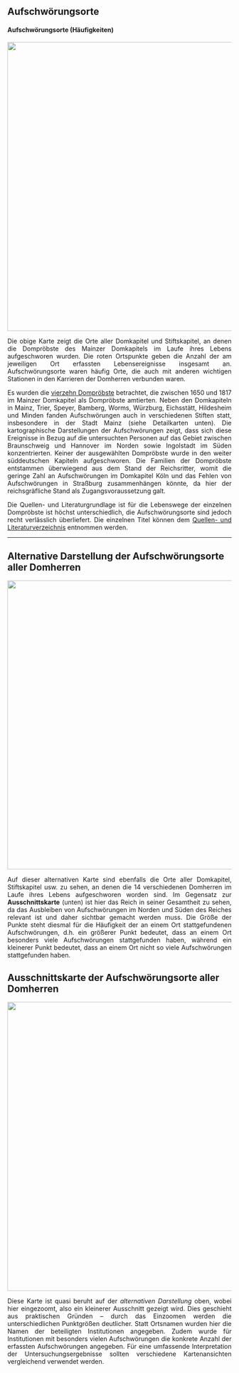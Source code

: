 <h2>Aufschwörungsorte</h2>

<h4>Aufschwörungsorte (Häufigkeiten)</h4>

<a href="https://github.com/ieg-dhr/DigiKAR_Projektseminar/tree/main/maps/Häufigkeit der Aufschwörungsorte mit Ortsnamen.png"><img src="./maps/Häufigkeit der Aufschwörungsorte mit Ortsnamen.png" width="650px" align="center"/></a>

<p align="justify">Die obige Karte zeigt die Orte aller Domkapitel und Stiftskapitel, an denen die Dompröbste des Mainzer Domkapitels im Laufe ihres Lebens aufgeschworen wurden. Die roten Ortspunkte geben die Anzahl der am jeweiligen Ort erfassten Lebensereignisse insgesamt an. Aufschwörungsorte waren häufig Orte, die auch mit anderen wichtigen Stationen in den Karrieren der Domherren verbunden waren.</p> 

<p align="justify">Es wurden die <a href="https://ieg-dhr.github.io/DigiKAR_Projektseminar/information_DE.html">vierzehn Dompröbste</a> betrachtet, die zwischen 1650 und 1817 im Mainzer Domkapitel als Dompröbste amtierten. Neben den Domkapiteln in Mainz, Trier, Speyer, Bamberg, Worms, Würzburg, Eichsstätt, Hildesheim und Minden fanden Aufschwörungen auch in verschiedenen Stiften statt, insbesondere in der Stadt Mainz (siehe Detailkarten unten). Die kartographische Darstellungen der Aufschwörungen zeigt, dass sich diese Ereignisse in Bezug auf die untersuchten Personen auf das Gebiet zwischen Braunschweig und Hannover im Norden sowie Ingolstadt im Süden konzentrierten. Keiner der ausgewählten Dompröbste wurde in den weiter süddeutschen Kapiteln aufgeschworen. Die Familien der Dompröbste entstammen überwiegend aus dem Stand der Reichsritter, womit die geringe Zahl an Aufschwörungen im Domkapitel Köln und das Fehlen von Aufschwörungen in Straßburg zusammenhängen könnte, da hier der reichsgräfliche Stand als Zugangsvoraussetzung galt.</p>

<p align="justify">Die Quellen- und Literaturgrundlage ist für die Lebenswege der einzelnen Dompröbste ist höchst unterschiedlich, die Aufschwörungsorte sind 
jedoch recht verlässlich überliefert. Die einzelnen Titel können dem <a href="https://ieg-dhr.github.io/DigiKAR_Projektseminar/sources_DE">Quellen- und Literaturverzeichnis</a> entnommen werden.</p>

<hr>

<h2>Alternative Darstellung der Aufschwörungsorte aller Domherren</h2>

<a href="https://github.com/ieg-dhr/DigiKAR_Projektseminar/tree/main/maps/Aufschwörungen_zoom-out.png"><img src="./maps/Aufschwörungen_zoom-out.png" width="650px" align="center"/></a>

<p align="justify">Auf dieser alternativen Karte sind ebenfalls die Orte aller Domkapitel, Stiftskapitel usw. zu sehen, an denen die 14 verschiedenen Domherren im Laufe ihres Lebens aufgeschworen worden sind. Im Gegensatz zur <strong>Ausschnittskarte</strong> (unten) ist hier das Reich in seiner Gesamtheit zu sehen, da das Ausbleiben von Aufschwörungen im Norden und Süden des Reiches relevant ist und daher sichtbar gemacht werden muss. Die Größe der Punkte steht diesmal für die Häufigkeit der an einem Ort stattgefundenen Aufschwörungen, d.h. ein größerer Punkt bedeutet, dass an einem Ort besonders viele Aufschwörungen stattgefunden haben, während ein kleinerer Punkt bedeutet, dass an einem Ort nicht so viele Aufschwörungen stattgefunden haben.</p>

<h2>Ausschnittskarte der Aufschwörungsorte aller Domherren</h2>


<a href="https://github.com/ieg-dhr/DigiKAR_Projektseminar/tree/main/maps/Aufschwörungen_most-frequent.png"><img src="./maps/Aufschwörungen_most-frequent.png" width="650px" align="center"/></a>

<p align="justify">Diese Karte ist quasi beruht auf der <em>alternativen Darstellung</em> oben, wobei hier eingezoomt, also ein kleinerer Ausschnitt gezeigt wird. Dies geschieht aus praktischen Gründen – durch das Einzoomen werden die unterschiedlichen Punktgrößen deutlicher. Statt Ortsnamen wurden hier die Namen der beteiligten Institutionen angegeben. Zudem wurde für Institutionen mit besonders vielen Aufschwörungen die konkrete Anzahl der erfassten Aufschwörungen angegeben. Für eine umfassende Interpretation der Untersuchungsergebnisse sollten verschiedene Kartenansichten vergleichend verwendet werden.</p>
